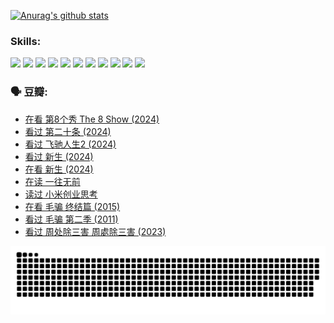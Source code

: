 
[![Anurag's github stats](https://github-readme-stats.vercel.app/api?username=w940853815)](https://github.com/anuraghazra/github-readme-stats)

### Skills:

<code><img height="32" src="https://cdn.jsdelivr.net/npm/simple-icons@v5/icons/python.svg"></code>
<code><img height="32" src="https://cdn.jsdelivr.net/npm/simple-icons@v5/icons/javascript.svg"></code>
<code><img height="32" src="https://cdn.jsdelivr.net/npm/simple-icons@v5/icons/django.svg"></code>
<code><img height="32" src="https://cdn.jsdelivr.net/npm/simple-icons@v5/icons/flask.svg"></code>
<code><img height="32" src="https://cdn.jsdelivr.net/npm/simple-icons@v5/icons/vuetify.svg"></code>
<code><img height="32" src="https://cdn.jsdelivr.net/npm/simple-icons@v5/icons/git.svg"></code>
<code><img height="32" src="https://cdn.jsdelivr.net/npm/simple-icons@v5/icons/docker.svg"></code>
<code><img height="32" src="https://cdn.jsdelivr.net/npm/simple-icons@v5/icons/postgresql.svg"></code>
<code><img height="32" src="https://cdn.jsdelivr.net/npm/simple-icons@v5/icons/elasticsearch.svg"></code>
<code><img height="32" src="https://cdn.jsdelivr.net/npm/simple-icons@v5/icons/macos.svg"></code>
<code><img height="32" src="https://cdn.jsdelivr.net/npm/simple-icons@v5/icons/linux.svg"></code>

### 🗣 豆瓣:

<!-- DOUBAN-ACTIVITIES:START -->
- [在看 第8个秀 The 8 Show‎ (2024)](https://www.douban.com/people/136069238/status/4619801154/?_i=16920263)
- [看过 第二十条‎ (2024)](https://www.douban.com/people/136069238/status/4618624208/?_i=16920263)
- [看过 飞驰人生2‎ (2024)](https://www.douban.com/people/136069238/status/4616048805/?_i=16920263)
- [看过 新生‎ (2024)](https://www.douban.com/people/136069238/status/4612373431/?_i=16920263)
- [在看 新生‎ (2024)](https://www.douban.com/people/136069238/status/4607441062/?_i=16920263)
- [在读 一往无前](https://www.douban.com/people/136069238/status/4590507310/?_i=16920263)
- [读过 小米创业思考](https://www.douban.com/people/136069238/status/4590506983/?_i=16920263)
- [在看 毛骗 终结篇‎ (2015)](https://www.douban.com/people/136069238/status/4581971924/?_i=16920263)
- [看过 毛骗 第二季‎ (2011)](https://www.douban.com/people/136069238/status/4581971810/?_i=16920263)
- [看过 周处除三害 周處除三害‎ (2023)](https://www.douban.com/people/136069238/status/4575646701/?_i=16920263)
<!-- DOUBAN-ACTIVITIES:END -->


![Snake animation](https://raw.githubusercontent.com/w940853815/w940853815/output/github-contribution-grid-snake.svg)

<!--
**w940853815/w940853815** is a ✨ _special_ ✨ repository because its `README.md` (this file) appears on your GitHub profile.

Here are some ideas to get you started:

- 🔭 I’m currently working on ...
- 🌱 I’m currently learning ...
- 👯 I’m looking to collaborate on ...
- 🤔 I’m looking for help with ...
- 💬 Ask me about ...
- 📫 How to reach me: ...
- 😄 Pronouns: ...
- ⚡ Fun fact: ...
-->
